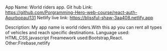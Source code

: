 App Name: World riders app.
Git hub Link: https://github.com/Porgramming-Hero-web-course/react-auth-Apurbopaul131 
Netlify live link: https://blissful-shaw-3aa408.netlify.app

Description: My app name is world riders.With this ap you can rent all types of vehicles and reach specific destinations.
Language used: HTML,CSS,javascript
Freamework used:Bootstrap,React.
Other:Firebase,netlify


